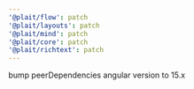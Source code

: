 ```yaml
---
'@plait/flow': patch
'@plait/layouts': patch
'@plait/mind': patch
'@plait/core': patch
'@plait/richtext': patch
---
```


bump peerDependencies angular version to 15.x

